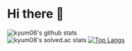 # Hi there 👋
![kyum06's github stats](https://github-readme-stats.vercel.app/api?username=kyum06)<br>
![kyum06's solved.ac stats](https://github-readme-solvedac.hyp3rflow.vercel.app/api/?handle=yukyum)
[![Top Langs](https://github-readme-stats.vercel.app/api/top-langs/?username=kyum06&layout=compact)](https://github.com/kyum06)
